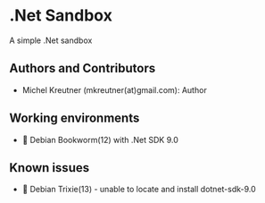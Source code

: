 # .Net Sandbox
A simple .Net sandbox

## Authors and Contributors

* Michel Kreutner (mkreutner(at)gmail.com): Author

## Working environments

* :checkered_flag: Debian Bookworm(12) with .Net SDK 9.0

## Known issues

* :rotating_light: Debian Trixie(13) - unable to locate and install dotnet-sdk-9.0